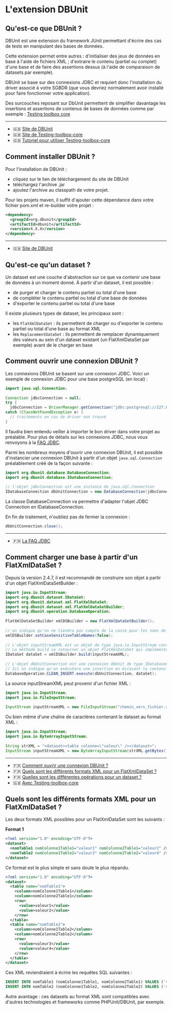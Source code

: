 # L'extension DBUnit

## Qu'est-ce que DBUnit ?

DBUnit est une extension du framework JUnit permettant d'écrire des cas de tests en manipulant des bases de données.

Cette extension permet entre autres :
d'initialiser des jeux de données en base à l'aide de fichiers XML ;
d'extraire le contenu (partiel ou complet) d'une base et de faire des assertions dessus (à l'aide de comparaison de datasets par exemple).


DBUnit se base sur des connexions JDBC et requiert donc l'installation du driver associé à votre SGBDR (que vous devriez normalement avoir installé pour faire fonctionner votre application).

Des surcouches reposant sur DbUnit permettent de simplifier davantage les insertions et assertions de contenus de bases de données comme par exemple : [Testing toolbox core](http://testing-toolbox.github.io/testing-toolbox-core/)

---

* 🇬🇧 [Site de DBUnit](https://dbunit.sourceforge.net)
* 🇬🇧 [Site de Testing-toolbox-core](https://testing-toolbox.github.io/testing-toolbox-core/)
* 🇬🇧 [Tutoriel pour utiliser Testing-toolbox-core](https://github.com/testing-toolbox/testing-toolbox-core/wiki/Getting-started)

## Comment installer DBUnit ?

Pour l'installation de DBUnit :
* cliquez sur le lien de téléchargement du site de DBUnit
* téléchargez l'archive .jar
* ajoutez l'archive au classpath de votre projet.

Pour les projets maven, il suffit d'ajouter cette dépendance dans votre fichier pom.xml et re-builder votre projet :

```xml
<dependency> 
  <groupId>org.dbunit</groupId> 
  <artifactId>dbunit</artifactId> 
  <version>X.X.X</version> 
</dependency>
```

---

* 🇬🇧 [Site de DBUnit](https://dbunit.sourceforge.net)

## Qu'est-ce qu'un dataset ?

Un dataset est une couche d'abstraction sur ce que va contenir une base de données à un moment donné. À partir d'un dataset, il est possible :
* de purger et charger le contenu partiel ou total d'une base
* de compléter le contenu partiel ou total d'une base de données
* d'exporter le contenu partiel ou total d'une base

Il existe plusieurs types de dataset, les principaux sont :
* les `FlatXmlDataSet` : ils permettent de charger ou d'exporter le contenu partiel ou total d'une base au format XML
* les `ReplacementDataSet` : ils permettent de remplacer dynamiquement des valeurs au sein d'un dataset existant (un FlatXmlDataSet par exemple) avant de le charger en base

## Comment ouvrir une connexion DBUnit ?

Les connexions DBUnit se basent sur une connexion JDBC. Voici un exemple de connexion JDBC pour une base postgreSQL (en local) :

```java
import java.sql.Connection; 
  
Connection jdbcConnection = null; 
try { 
  jdbcConnection = DriverManager.getConnection("jdbc:postgresql://127.0.0.1:5432/nom_base", "nom_utilisateur",  "mot_de_passe"); 
catch (ClassNotFoundException e) { 
  // traitements en cas de driver non trouvé 
}
```

Il faudra bien entendu veiller à importer le bon driver dans votre projet au préalable. Pour plus de détails sur les connexions JDBC, nous vous renvoyons à la [FAQ JDBC](https://java.developpez.com/faq/jdbc/).

Parmi les nombreux moyens d'ouvrir une connexion DBUnit, il est possible d'instancier une connexion DBUnit à partir d'un objet `java.sql.Connection` préalablement créé de la façon suivante :

```java
import org.dbunit.database.DatabaseConnection; 
import org.dbunit.database.IDatabaseConnection; 
  
// l'objet jdbcConnection est une instance de java.sql.Connection 
IDatabaseConnection dbUnitConnection = new DatabaseConnection(jdbcConnection);
```

La classe DatabaseConnection va permettre d'adapter l'objet JDBC Connection en IDatabaseConnection.

En fin de traitement, n'oubliez pas de fermer la connexion :

```java
dbUnitConnection.close();
```

---

* 🇫🇷 [La FAQ JDBC](https://java.developpez.com/faq/jdbc/)

## Comment charger une base à partir d'un FlatXmlDataSet ?

Depuis la version 2.4.7, il est recommandé de construire son objet à partir d'un objet FlatXmlDataSetBuilder :

```java
import java.io.InputStream; 
import org.dbunit.dataset.IDataSet; 
import org.dbunit.dataset.xml.FlatXmlDataSet; 
import org.dbunit.dataset.xml.FlatXmlDataSetBuilder; 
import org.dbunit.operation.DatabaseOperation; 
  
FlatXmlDataSetBuilder xmlDSBuilder = new FlatXmlDataSetBuilder(); 
  
// on indique qu'on ne tiendra pas compte de la casse pour les noms de tables présents dans le XML 
xmlDSBuilder.setCaseSensitiveTableNames(false);  
  
// L'objet inputStreamXML est un objet de type java.io.InputStream contenant le XML du dataset 
// La méthode build va retourner un objet FlatXmlDataSet qui implémente l'interface IDataSet 
IDataSet dataSet = xmlDSBuilder.build(inputStreamXML); 
  
// L'objet dbUnitConnection est une connexion dbUnit de type IDatabaseConnection 
// Ici on indique qu'on exécutera une insertion en écrasant le contenu existant des tables présentes dans le dataset 
DatabaseOperation.CLEAN_INSERT.execute(dbUnitConnection, dataSet);
```

La source inputStreamXML peut provenir d'un fichier XML :

```java
import java.io.InputStream; 
import java.io.FileInputStream; 
  
InputStream inputStreamXML = new FileInputStream("chemin_vers_fichier.xml");
```

Ou bien même d'une chaîne de caractères contenant le dataset au format XML :

```java
import java.io.InputStream; 
import java.io.ByteArrayInputStream; 
  
String strXML = "<dataset><table colonne=\"valeur\" /></dataset>"; 
InputStream inputStreamXML = new ByteArrayInputStream(strXML.getBytes());
```
---

* 🇫🇷 [Comment ouvrir une connexion DBUnit ?](https://java.developpez.com/faq/tests?page=L-extension-DBUnit#Comment-ouvrir-une-connexion-DBUnit)
* 🇫🇷 [Quels sont les différents formats XML pour un FlatXmlDataSet ?](https://java.developpez.com/faq/tests?page=L-extension-DBUnit#Quels-sont-les-differents-formats-XML-pour-un-FlatXmlDataSet)
* 🇫🇷 [Quelles sont les différentes opérations pour un dataset ?](https://java.developpez.com/faq/tests?page=L-extension-DBUnit#Quelles-sont-les-differentes-operations-pour-un-dataset)
* 🇬🇧 [Avec Testing-toolbox-core](https://github.com/testing-toolbox/testing-toolbox-core/wiki/Getting-started#inserting-data-from-flat-xml-dataset)

## Quels sont les différents formats XML pour un FlatXmlDataSet ?

Les deux formats XML possibles pour un FlatXmlDataSet sont les suivants :

__Format 1__

```xml
<?xml version="1.0" encoding="UTF-8"?> 
<dataset> 
  <nomTable1 nomColonne1Table1="valeur1" nomColonne2Table1="valeur2" /> 
  <nomTable2 nomColonne1Table2="valeur3" nomColonne2Table2="valeur4" /> 
</dataset>
```

Ce format est le plus simple et sans doute le plus répandu.

```xml
<?xml version="1.0" encoding="UTF-8"?> 
<dataset> 
  <table name="nomTable1"> 
    <column>nomColonne1Table1</column> 
    <column>nomColonne2Table1</column> 
    <row> 
      <value>valeur1</value> 
      <value>valeur2</value> 
    </row> 
  </table> 
  <table name="nomTable2"> 
    <column>nomColonne1Table2</column> 
    <column>nomColonne2Table2</column> 
    <row> 
      <value>valeur3</value> 
      <value>valeur4</value> 
    </row> 
  </table> 
</dataset>
```

Ces XML reviendraient à écrire les requêtes SQL suivantes :

```sql
INSERT INTO nomTable1 (nomColonne1Table1, nomColonne2Table1) VALUES ('valeur1', 'valeur2'); 
INSERT INTO nomTable2 (nomColonne1Table2, nomColonne2Table2) VALUES ('valeur3', 'valeur4');
```

Autre avantage : ces datasets au format XML sont compatibles avec d'autres technologies et frameworks comme PHPUnit/DBUnit, par exemple.
